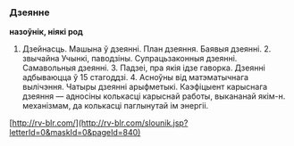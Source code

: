 ### Дзеянне
**назоўнік, ніякі род**

1. Дзейнасць. Машына ў дзеянні. План дзеяння. Баявыя дзеянні. 2. звычайна Учынкі, паводзіны. Супрацьзаконныя дзеянні. Самавольныя дзеянні. 3. Падзеі, пра якія ідзе гаворка. Дзеянні адбываюцца ў 15 стагоддзі. 4. Асноўны від матэматычнага вылічэння. Чатыры дзеянні арыфметыкі. Каэфіцыент карыснага дзеяння — адносіны колькасці карыснай работы, выкананай якім-н. механізмам, да колькасці паглынутай ім энергіі.

<a rel="author">[http://rv-blr.com/](http://rv-blr.com/slounik.jsp?letterId=0&maskId=0&pageId=840)</a>
